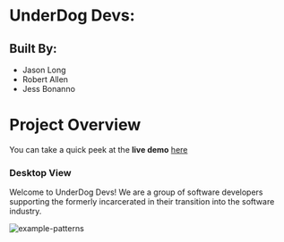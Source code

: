 # UnderDog Devs:  
## Built By:
- Jason Long
- Robert Allen
- Jess Bonanno


# Project Overview

You can take a quick peek at the **live demo** [here](https://epic-golick-cdef74.netlify.app/)


### Desktop View
Welcome to UnderDog Devs! We are a group of software developers supporting the formerly incarcerated in their transition into the software industry.

![example-patterns](https://media.giphy.com/media/8VkgrPdxMh0oo/giphy.gif)
